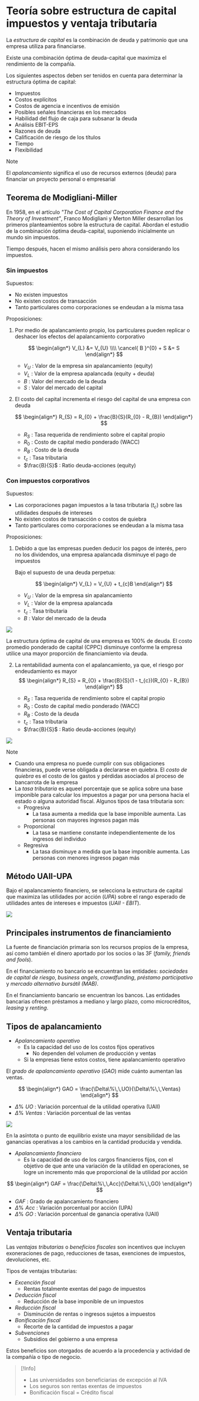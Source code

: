 # Teoría sobre estructura de capital impuestos y ventaja tributaria


La _estructura de capital_ es la combinación de deuda y patrimonio que una empresa utiliza para financiarse.

Existe una combinación óptima de deuda-capital que maximiza el rendimiento de la compañía.

Los siguientes aspectos deben ser tenidos en cuenta para determinar la estructura óptima de capital:
- Impuestos
- Costos explícitos
- Costos de agencia e incentivos de emisión
- Posibles señales financieras en los mercados
- Habilidad del flujo de caja para subsanar la deuda
- Análisis EBIT-EPS
- Razones de deuda
- Calificación de riesgo de los títulos
- Tiempo
- Flexibilidad

>[!Note]
>El _apalancamiento_ significa el uso de recursos externos (deuda) para financiar un proyecto personal o empresarial


## Teorema de Modigliani-Miller

En 1958, en el artículo _"The Cost of Capital Corporation Finance and the Theory of Investment"_, Franco Modigliani y Merton Miller desarrollan los primeros planteamientos sobre la estructura de capital. Abordan el estudio de la combinación óptima deuda-capital, suponiendo inicialmente un mundo sin impuestos.

Tiempo después, hacen el mismo análisis pero ahora considerando los impuestos.


### Sin impuestos

Supuestos:
- No existen impuestos
- No existen costos de transacción
- Tanto particulares como corporaciones se endeudan a la misma tasa

Proposiciones:
1. Por medio de apalancamiento propio, los particulares pueden replicar o deshacer los efectos del apalancamiento corporativo
	
	$$
	\begin{align*}
		V_{L} &= V_{U} \\\\
		\cancel{ B }^{0} + S &= S
	\end{align*}
	$$
	
	- $V_{U}$ : Valor de la empresa sin apalancamiento (equity)
	- $V_{L}$ : Valor de la empresa apalancada (equity + deuda)
	- $B$ : Valor del mercado de la deuda
	- $S$ : Valor del mercado del capital

2.  El costo del capital incrementa el riesgo del capital de una empresa con deuda
	
	$$
	\begin{align*}
		R_{S} = R_{0} + \frac{B}{S}(R_{0} - R_{B})
	\end{align*}
	$$
	
	- $R_{S}$ : Tasa requerida de rendimiento sobre el capital propio
	- $R_{0}$ : Costo de capital medio ponderado (WACC)
	- $R_{B}$ : Costo de la deuda
	- $t_{c}$ : Tasa tributaria
	- $\frac{B}{S}$ : Ratio deuda-acciones (equity)


### Con impuestos corporativos

Supuestos:
- Las corporaciones pagan impuestos a la tasa tributaria ($t_{c}$) sobre las utilidades después de intereses
- No existen costos de transacción o costos de quiebra
- Tanto particulares como corporaciones se endeudan a la misma tasa

Proposiciones:
1. Debido a que las empresas pueden deducir los pagos de interés, pero no los dividendos, una empresa apalancada disminuye el pago de impuestos

	Bajo el supuesto de una deuda perpetua:
	
	$$
	\begin{align*}
		V_{L} = V_{U} + t_{c}B
	\end{align*}
	$$
	
	- $V_{U}$ : Valor de la empresa sin apalancamiento
	- $V_{L}$ : Valor de la empresa apalancada
	- $t_{c}$ : Tasa tributaria
	- $B$ : Valor del mercado de la deuda

![](attachments/Pasted%20image%2020230530164207.png)

La estructura óptima de capital de una empresa es $100\%$ de deuda.
El costo promedio ponderado de capital (CPPC) disminuye conforme la empresa utilice una mayor proporción de financiamiento vía deuda.

2. La rentabilidad aumenta con el apalancamiento, ya que, el riesgo por endeudamiento es mayor
	$$
	\begin{align*}
		R_{S} = R_{O} + \frac{B}{S}(1 - t_{c})(R_{O} - R_{B})
	\end{align*}
	$$

	- $R_{S}$ : Tasa requerida de rendimiento sobre el capital propio
	- $R_{0}$ : Costo de capital medio ponderado (WACC)
	- $R_{B}$ : Costo de la deuda
	- $t_{c}$ : Tasa tributaria
	- $\frac{B}{S}$ : Ratio deuda-acciones (equity)

![](attachments/Pasted%20image%2020230601153631.png)


>[!Note]
>- Cuando una empresa no puede cumplir con sus obligaciones financieras, puede verse obligada a declararse en quiebra.
>El _costo de quiebra_ es el costo de los gastos y pérdidas asociados al proceso de bancarrota de la empresa
>- La _tasa tributaria_ es aqueel porcentaje que se aplica sobre una base imponible para calcular los impuestos a pagar por una persona hacia el estado o alguna autoridad fiscal. Algunos tipos de tasa tributaria son:
>	- Progresiva
>		- La tasa aumenta a medida que la base imponible aumenta. Las personas con mayores ingresos pagan más
>	- Proporcional
>		- La tasa se mantiene constante independientemente de los ingresos del individuo
>	- Regresiva
>		- La tasa disminuye a medida que la base imponible aumenta. Las personas con menores ingresos pagan más


## Método UAII-UPA

Bajo el apalancamiento financiero, se selecciona la estructura de capital que maximiza las utilidades por acción (_UPA_) sobre el rango esperado de utilidades antes de intereses e impuestos (_UAII - EBIT_).

![](attachments/Pasted%20image%2020230601154446.png)


## Principales instrumentos de financiamiento

La fuente de financiación primaria son los recursos propios de la empresa, así como también el dinero aportado por los socios o las 3F (_family, friends and fools_).

En el financiamiento no bancario se encuentran las entidades: _sociedades de capital de riesgo_, _business angels_, _crowdfunding_, _préstamo participativo_ y _mercado alternativo bursátil (MAB)_.

En el financiamiento bancario se encuentran los bancos.
Las entidades bancarias ofrecen préstamos a mediano y largo plazo, como microcréditos, _leasing_ y _renting_.


## Tipos de apalancamiento

- _Apalancamiento operativo_
	- Es la capacidad del uso de los costos fijos operativos
		- No dependen del volumen de producción y ventas
	- Si la empresas tiene estos costos, tiene apalancamiento operativo

El _grado de apalancamiento operativo_ ($GAO$) mide cuánto aumentan las ventas.

$$
\begin{align*}
	GAO = \frac{\Delta\%\,\,UO}{\Delta\%\,\,Ventas}
\end{align*}
$$

- $\Delta\%\,\,UO$ : Variación porcentual de la utilidad operativa (UAII)
- $\Delta\%\,\,Ventas$ : Variación porcentual de las ventas

![](attachments/Pasted%20image%2020230601155907.png)

En la asíntota o punto de equilibrio existe una mayor sensibilidad de las ganancias operativas a los cambios en la cantidad producida y vendida.

- _Apalancamiento financiero_
	- Es la capacidad de uso de los cargos financieros fijos, con el objetivo de que ante una variación de la utilidad en operaciones, se logre un incremento más que proporcional de la utilidad por acción

$$
\begin{align*}
	GAF = \frac{\Delta\%\,\,Acc}{\Delta\%\,\,GO}
\end{align*}
$$

- $GAF$ : Grado de apalancamiento financiero
- $\Delta\%\,\,Acc$ : Variación porcentual por acción (UPA)
- $\Delta\%\,\,GO$ : Variación porcentual de ganancia operativa (UAII)


## Ventaja tributaria

Las _ventajas tributarias_ o _beneficios fiscales_ son incentivos que incluyen exoneraciones de pago, reducciones de tasas, exenciones de impuestos, devoluciones, etc.

Tipos de ventajas tributarias:
- _Excención fiscal_
	- Rentas totalmente exentas del pago de impuestos
- _Deducción fiscal_
	- Reducción de la base imponible de un impuestos
- _Reducción fiscal_
	- Disminución de rentas o ingresos sujetos a impuestos
- _Bonificación fiscal_
	- Recorte de la cantidad de impuestos a pagar
- _Subvenciones_
	- Subsidios del gobierno a una empresa

Estos beneficios son otorgados de acuerdo a la procedencia y actividad de la compañía o tipo de negocio.

>[!Info]
>- Las universidades son beneficiarias de excepción al IVA
>- Los seguros son rentas exentas de impuestos
>- Bonificación fiscal = Crédito fiscal
